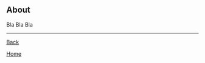 ## About ##

Bla Bla Bla


-----------------------------
[Back](https://fishbotapp.github.io/fishbotwiki/)

[Home](https://fishbotapp.github.io/fishbotwiki/)
